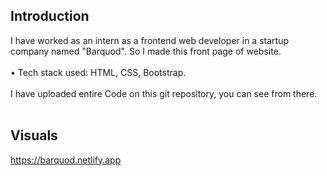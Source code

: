 ## Introduction </br>
I have worked as an intern as a frontend web developer in a startup company named "Barquod". So I made this front page of website.</br></br>
•	Tech stack used: HTML, CSS, Bootstrap.</br></br>
I have uploaded  entire Code on this git repository, you can see from there. </br> </br>

## Visuals</br>
https://barquod.netlify.app
